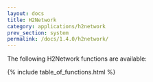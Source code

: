 ```yaml
---
layout: docs
title: H2Network
category: applications/h2network
prev_section: system
permalink: /docs/1.4.0/h2network/
---
```


The following H2Network functions are available:

{% include table_of_functions.html %}
